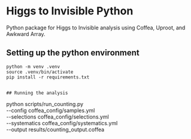 # Higgs to Invisible Python

Python package for Higgs to Invisible analysis using Coffea, Uproot, and Awkward Array.

## Setting up the python environment
```
python -m venv .venv
source .venv/bin/activate
pip install -r requirements.txt


## Running the analysis
```
python scripts/run_counting.py \
  --config coffea_config/samples.yml \
  --selections coffea_config/selections.yml \
  --systematics coffea_config/systematics.yml \
  --output results/counting_output.coffea
```
```
